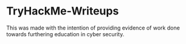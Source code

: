 # TryHackMe-Writeups
This was made with the intention of providing evidence of work done towards furthering education in cyber security.
